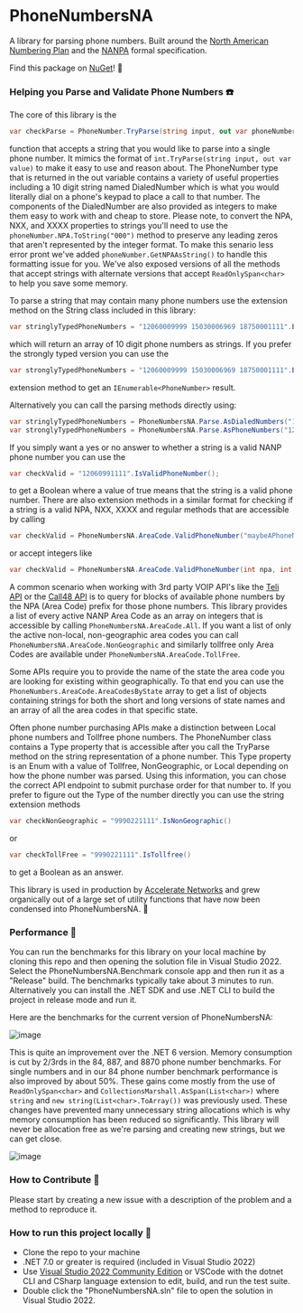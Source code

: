 # PhoneNumbersNA
A library for parsing phone numbers. Built around the [North American Numbering Plan](https://en.wikipedia.org/wiki/North_American_Numbering_Plan) and the [NANPA](https://nationalnanpa.com/) formal specification.

Find this package on [NuGet](https://www.nuget.org/packages/PhoneNumbersNA/)! 🚀

### Helping you Parse and Validate Phone Numbers ☎️ ###

The core of this library is the 
```csharp
var checkParse = PhoneNumber.TryParse(string input, out var phoneNumber);
```
function that accepts a string that you would like to parse into a single phone number. It mimics the format of ```int.TryParse(string input, out var value)``` to make it easy to use and reason about. The PhoneNumber type that is returned in the out variable contains a variety of useful properties including a 10 digit string named DialedNumber which is what you would literally dial on a phone's keypad to place a call to that number. The components of the DialedNumber are also provided as integers to make them easy to work with and cheap to store. Please note, to convert the NPA, NXX, and XXXX properties to strings you'll need to use the ```phoneNumber.NPA.ToString("000")``` method to preserve any leading zeros that aren't represented by the integer format. To make this senario less error pront we've added ```phoneNumber.GetNPAAsString()``` to handle this formatting issue for you. We've also exposed versions of all the methods that accept strings with alternate versions that accept ```ReadOnlySpan<char>``` to help you save some memory.

To parse a string that may contain many phone numbers use the extension method on the String class included in this library:
```csharp
var stringlyTypedPhoneNumbers = "12060009999 15030006969 18750001111".ExtractDialedNumbers();
```
which will return an array of 10 digit phone numbers as strings. If you prefer the strongly typed version you can use the 
```csharp
var stronglyTypedPhoneNumbers = "12060009999 15030006969 18750001111".ExtractPhoneNumbers();
```
extension method to get an ```IEnumerable<PhoneNumber>``` result.

Alternatively you can call the parsing methods directly using:
```csharp
var stringlyTypedPhoneNumbers = PhoneNumbersNA.Parse.AsDialedNumbers("12060009999 15030006969 18750001111");
var stronglyTypedPhoneNumbers = PhoneNumbersNA.Parse.AsPhoneNumbers("12060009999 15030006969 18750001111");
```
  
If you simply want a yes or no answer to whether a string is a valid NANP phone number you can use the 
```csharp
var checkValid = "12060991111".IsValidPhoneNumber();
```
to get a Boolean where a value of true means that the string is a valid phone number. There are also extension methods in a similar format for checking if a string is a valid NPA, NXX, XXXX and regular methods that are accessible by calling
```csharp
var checkValid = PhoneNumbersNA.AreaCode.ValidPhoneNumber("maybeAPhoneNumber");
``` 
or accept integers like 
```csharp
var checkValid = PhoneNumbersNA.AreaCode.ValidPhoneNumber(int npa, int nxx, int xxxx);
```
  
A common scenario when working with 3rd party VOIP API's like the [Teli API](https://apidocs.teleapi.net/api/) or the [Call48 API](https://apicontrol.call48.com/apidocs#did-did-lookup-get) is to query for blocks of available phone numbers by the NPA (Area Code) prefix for those phone numbers. This library provides a list of every active NANP Area Code as an array on integers that is accessible by calling ```PhoneNumbersNA.AreaCode.All```. If you want a list of only the active non-local, non-geographic area codes you can call ```PhoneNumbersNA.AreaCode.NonGeographic``` and similarly tollfree only Area Codes are available under ```PhoneNumbersNA.AreaCode.TollFree```. 
  
Some APIs require you to provide the name of the state the area code you are looking for existing within geographically. To that end you can use the ```PhoneNumbers.AreaCode.AreaCodesByState``` array to get a list of objects containing strings for both the short and long versions of state names and an array of all the area codes in that specific state.
  
Often phone number purchasing APIs make a distinction between Local phone numbers and Tollfree phone numbers. The PhoneNumber class contains a Type property that is accessible after you call the TryParse method on the string representation of a phone number. This Type property is an Enum with a value of Tollfree, NonGeographic, or Local depending on how the phone number was parsed. Using this information, you can chose the correct API endpoint to submit purchase order for that number to. If you prefer to figure out the Type of the number directly you can use the string extension methods 
```csharp
var checkNonGeographic = "9990221111".IsNonGeographic()
```
or 
```csharp
var checkTollFree = "9990221111".IsTollfree()
```
to get a Boolean as an answer.

This library is used in production by [Accelerate Networks](https://github.com/AccelerateNetworks/NumberSearch) and grew organically out of a large set of utility functions that have now been condensed into PhoneNumbersNA. 🥳

### Performance 🚅 ###
You can run the benchmarks for this library on your local machine by cloning this repo and then opening the solution file in Visual Studio 2022. Select the PhoneNumbersNA.Benchmark console app and then run it as a "Release" build. The benchmarks typically take about 3 minutes to run. Alternatively you can install the .NET SDK and use .NET CLI to build the project in release mode and run it.

Here are the benchmarks for the current version of PhoneNumbersNA:

![image](https://user-images.githubusercontent.com/11726956/223918152-cf8df516-c69c-4cf8-b63e-c6bcc8cdb8ff.png)

This is quite an improvement over the .NET 6 version. Memory consumption is cut by 2/3rds in the 84, 887, and 8870 phone number benchmarks. For single numbers and in our 84 phone number benchmark performance is also improved by about 50%. These gains come mostly from the use of ```ReadOnlySpan<char>``` and ```CollectionsMarshall.AsSpan(List<char>)``` where ```string``` and ```new string(List<char>.ToArray())``` was previously used. These changes have prevented many unnecessary string allocations which is why memory consumption has been reduced so significantly. This library will never be allocation free as we're parsing and creating new strings, but we can get close.

![image](https://user-images.githubusercontent.com/11726956/155625946-5931aa98-b577-4bad-b5d5-0618cb9e1ac4.png)

### How to Contribute 🤝 ###
Please start by creating a new issue with a description of the problem and a method to reproduce it.
  
### How to run this project locally 🏃 ###
  * Clone the repo to your machine
  * .NET 7.0 or greater is required (included in Visual Studio 2022)
  * Use [Visual Studio 2022 Community Edition](https://visualstudio.microsoft.com/vs/preview/) or VSCode with the dotnet CLI and CSharp language extension to edit, build, and run the test suite.
  * Double click the "PhoneNumbersNA.sln" file to open the solution in Visual Studio 2022.
